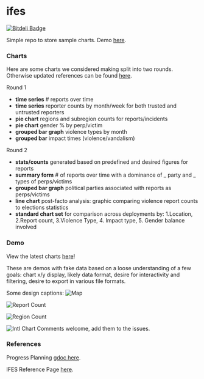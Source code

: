 ifes
====
[![Bitdeli Badge](https://d2weczhvl823v0.cloudfront.net/auremoser/ifes/trend.png)](https://bitdeli.com/free "Bitdeli Badge")

Simple repo to store sample charts. Demo [here](http://auremoser.github.io/ifes/).

### Charts

Here are some charts we considered making split into two rounds. Otherwise updated references can be found [here](https://docs.google.com/document/d/1oFUhsO084gAbB8VIjfNDDXWoMrBmF3XLa6QyKHRyMC8/edit?usp=sharing).

Round 1

* **time series** # reports over time
* **time series** reporter counts by month/week for both trusted and untrusted reporters
* **pie chart** regions and subregion counts for reports/incidents
* **pie chart** gender % by perp/victim
* **grouped bar graph** violence types by month
* **grouped bar** impact times (violence/vandalism)

Round 2

* **stats/counts** generated based on predefined and desired figures for reports
* **summary form** # of reports over time with a dominance of _ party and _ types of perps/victims
* **grouped bar graph** political parties associated with reports as perps/victims
* **line chart** post-facto analysis: graphic comparing violence report counts to elections statistics
* **standard chart set** for comparison across deployments by: 1.Location, 2.Report count, 3.Violence Type, 4. Impact type, 5. Gender balance involved

### Demo
View the latest charts [here](http://auremoser.github.io/ifes/)!

These are demos with fake data based on a loose understanding of a few goals: chart x/y display, likely data format, desire for interactivity and filtering, desire to export in various file formats.

Some design captions:
![Map](https://raw.github.com/auremoser/images/master/ifes.png)

![Report Count](https://raw.github.com/auremoser/images/master/ifes-reports.png)

![Region Count](https://raw.github.com/auremoser/images/master/ifes-regionalpie.png)

![Intl Chart](https://raw.github.com/auremoser/images/master/intl-chart.png)
Comments welcome, add them to the issues.


### References
Progress Planning [gdoc here](https://docs.google.com/document/d/1_CFYG9H1yFwlmcDwsjL1uLwfq9IOT-qZAtQFmf-5WPc/edit?usp=sharing).

IFES Reference Page [here](http://www.electionguide.org/map/).








